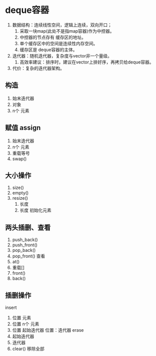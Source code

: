 # deque容器
1. 数据结构：连续线性空间，逻辑上连续，双向开口；
    1. 采取一块map(此处不是指map容器)作为中控器。
    2. 中控器的节点存有 缓存区的地址。
    3. 单个缓存区中的空间是连续性内存空间。
    4. 缓存区是 deque容器的主体。
2. 迭代器：随机迭代器，复杂度与vector非一个量级。
    1. 高效率建议：排序时，建议在vector上排好序，再拷贝给deque容器。
3. 代价：复杂的迭代器架构。



## 构造
1. 始末迭代器
2. 对象
3. n个 元素


## 赋值 assign
1. 始末迭代器
2. n个 元素
3. 重载等号
4. swap()

## 大小操作
1. size()
2. empty()
3. resize() 
    1. 长度
    2. 长度 初始化元素
    
## 两头插删、查看
1. push_back()
2. push_front()
3. pop_back()
4. pop_front()
查看
1. at()
2. 重载[]
3. front()
4. back()

## 插删操作 
insert
1. 位置 元素
2. 位置 n个 元素
3. 位置 起始迭代器
位置：迭代器
erase
1. 起始迭代器
2. 迭代器
3. clear() 移除全部